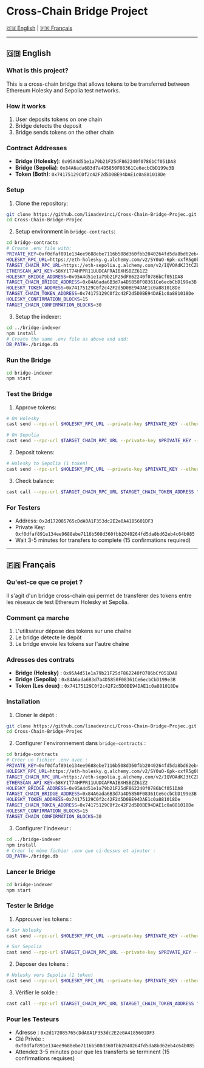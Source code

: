 # Cross-Chain Bridge Project

[🇬🇧 English](#english) | [🇫🇷 Français](#français)

---

<a name="english"></a>
## 🇬🇧 English

### What is this project?

This is a cross-chain bridge that allows tokens to be transferred between Ethereum Holesky and Sepolia test networks.

### How it works

1. User deposits tokens on one chain
2. Bridge detects the deposit
3. Bridge sends tokens on the other chain

### Contract Addresses

* **Bridge (Holesky)**: `0x95A4d51e1a79b21F25dF862240f0786bCf051DA8`
* **Bridge (Sepolia)**: `0x84A6ada6B3d7a4D5850F08361Ce6ecbCbD199e3B`
* **Token (Both)**: `0x74175129C0f2c42F2d5D0BE94DAE1c0a881018De`

### Setup

1. Clone the repository:
```bash
git clone https://github.com/linadevinci/Cross-Chain-Bridge-Projec.git
cd Cross-Chain-Bridge-Projec
```

2. Setup environment in `bridge-contracts`:
```bash
cd bridge-contracts
# Create .env file with:
PRIVATE_KEY=0xf0dfaf891e134ee9688ebe7116b508d360fbb2040264fd5da8bd62eb4c64b085
HOLESKY_RPC_URL=https://eth-holesky.g.alchemy.com/v2/SY0uO-6pk-xxfR5g0bZJ4PBO0CaO22P7
TARGET_CHAIN_RPC_URL=https://eth-sepolia.g.alchemy.com/v2/IQVOAdKJ3tCZBBmZlTchTG43KelVAMe4
ETHERSCAN_API_KEY=58KY1T74HPPR11UUDCAFRAIBXHSBZZ61Z2
HOLESKY_BRIDGE_ADDRESS=0x95A4d51e1a79b21F25dF862240f0786bCf051DA8
TARGET_CHAIN_BRIDGE_ADDRESS=0x84A6ada6B3d7a4D5850F08361Ce6ecbCbD199e3B
HOLESKY_TOKEN_ADDRESS=0x74175129C0f2c42F2d5D0BE94DAE1c0a881018De
TARGET_CHAIN_TOKEN_ADDRESS=0x74175129C0f2c42F2d5D0BE94DAE1c0a881018De
HOLESKY_CONFIRMATION_BLOCKS=15
TARGET_CHAIN_CONFIRMATION_BLOCKS=30
```

3. Setup the indexer:
```bash
cd ../bridge-indexer
npm install
# Create the same .env file as above and add:
DB_PATH=./bridge.db
```

### Run the Bridge

```bash
cd bridge-indexer
npm start
```

### Test the Bridge

1. Approve tokens:
```bash
# On Holesky
cast send --rpc-url $HOLESKY_RPC_URL --private-key $PRIVATE_KEY --etherscan-api-key $ETHERSCAN_API_KEY $HOLESKY_TOKEN_ADDRESS "approve" $HOLESKY_BRIDGE_ADDRESS "1000000000000000000000"

# On Sepolia
cast send --rpc-url $TARGET_CHAIN_RPC_URL --private-key $PRIVATE_KEY --etherscan-api-key $ETHERSCAN_API_KEY $TARGET_CHAIN_TOKEN_ADDRESS "approve" $TARGET_CHAIN_BRIDGE_ADDRESS "1000000000000000000000"
```

2. Deposit tokens:
```bash
# Holesky to Sepolia (1 token)
cast send --rpc-url $HOLESKY_RPC_URL --private-key $PRIVATE_KEY --etherscan-api-key $ETHERSCAN_API_KEY $HOLESKY_BRIDGE_ADDRESS "deposit" $HOLESKY_TOKEN_ADDRESS "1000000000000000000" "0x2d172085765cDdA0A1F353dc2E2e0A4185601DF3"
```

3. Check balance:
```bash
cast call --rpc-url $TARGET_CHAIN_RPC_URL $TARGET_CHAIN_TOKEN_ADDRESS "balanceOf" "0x2d172085765cDdA0A1F353dc2E2e0A4185601DF3"
```

### For Testers

* Address: `0x2d172085765cDdA0A1F353dc2E2e0A4185601DF3`
* Private Key: `0xf0dfaf891e134ee9688ebe7116b508d360fbb2040264fd5da8bd62eb4c64b085`
* Wait 3-5 minutes for transfers to complete (15 confirmations required)

---

<a name="français"></a>
## 🇫🇷 Français

### Qu'est-ce que ce projet ?

Il s'agit d'un bridge cross-chain qui permet de transférer des tokens entre les réseaux de test Ethereum Holesky et Sepolia.

### Comment ça marche

1. L'utilisateur dépose des tokens sur une chaîne
2. Le bridge détecte le dépôt
3. Le bridge envoie les tokens sur l'autre chaîne

### Adresses des contrats

* **Bridge (Holesky)** : `0x95A4d51e1a79b21F25dF862240f0786bCf051DA8`
* **Bridge (Sepolia)** : `0x84A6ada6B3d7a4D5850F08361Ce6ecbCbD199e3B`
* **Token (Les deux)** : `0x74175129C0f2c42F2d5D0BE94DAE1c0a881018De`

### Installation

1. Cloner le dépôt :
```bash
git clone https://github.com/linadevinci/Cross-Chain-Bridge-Projec.git
cd Cross-Chain-Bridge-Projec
```

2. Configurer l'environnement dans `bridge-contracts` :
```bash
cd bridge-contracts
# Créer un fichier .env avec :
PRIVATE_KEY=0xf0dfaf891e134ee9688ebe7116b508d360fbb2040264fd5da8bd62eb4c64b085
HOLESKY_RPC_URL=https://eth-holesky.g.alchemy.com/v2/SY0uO-6pk-xxfR5g0bZJ4PBO0CaO22P7
TARGET_CHAIN_RPC_URL=https://eth-sepolia.g.alchemy.com/v2/IQVOAdKJ3tCZBBmZlTchTG43KelVAMe4
ETHERSCAN_API_KEY=58KY1T74HPPR11UUDCAFRAIBXHSBZZ61Z2
HOLESKY_BRIDGE_ADDRESS=0x95A4d51e1a79b21F25dF862240f0786bCf051DA8
TARGET_CHAIN_BRIDGE_ADDRESS=0x84A6ada6B3d7a4D5850F08361Ce6ecbCbD199e3B
HOLESKY_TOKEN_ADDRESS=0x74175129C0f2c42F2d5D0BE94DAE1c0a881018De
TARGET_CHAIN_TOKEN_ADDRESS=0x74175129C0f2c42F2d5D0BE94DAE1c0a881018De
HOLESKY_CONFIRMATION_BLOCKS=15
TARGET_CHAIN_CONFIRMATION_BLOCKS=30
```

3. Configurer l'indexeur :
```bash
cd ../bridge-indexer
npm install
# Créer le même fichier .env que ci-dessus et ajouter :
DB_PATH=./bridge.db
```

### Lancer le Bridge

```bash
cd bridge-indexer
npm start
```

### Tester le Bridge

1. Approuver les tokens :
```bash
# Sur Holesky
cast send --rpc-url $HOLESKY_RPC_URL --private-key $PRIVATE_KEY --etherscan-api-key $ETHERSCAN_API_KEY $HOLESKY_TOKEN_ADDRESS "approve" $HOLESKY_BRIDGE_ADDRESS "1000000000000000000000"

# Sur Sepolia
cast send --rpc-url $TARGET_CHAIN_RPC_URL --private-key $PRIVATE_KEY --etherscan-api-key $ETHERSCAN_API_KEY $TARGET_CHAIN_TOKEN_ADDRESS "approve" $TARGET_CHAIN_BRIDGE_ADDRESS "1000000000000000000000"
```

2. Déposer des tokens :
```bash
# Holesky vers Sepolia (1 token)
cast send --rpc-url $HOLESKY_RPC_URL --private-key $PRIVATE_KEY --etherscan-api-key $ETHERSCAN_API_KEY $HOLESKY_BRIDGE_ADDRESS "deposit" $HOLESKY_TOKEN_ADDRESS "1000000000000000000" "0x2d172085765cDdA0A1F353dc2E2e0A4185601DF3"
```

3. Vérifier le solde :
```bash
cast call --rpc-url $TARGET_CHAIN_RPC_URL $TARGET_CHAIN_TOKEN_ADDRESS "balanceOf" "0x2d172085765cDdA0A1F353dc2E2e0A4185601DF3"
```

### Pour les Testeurs

* Adresse : `0x2d172085765cDdA0A1F353dc2E2e0A4185601DF3`
* Clé Privée : `0xf0dfaf891e134ee9688ebe7116b508d360fbb2040264fd5da8bd62eb4c64b085`
* Attendez 3-5 minutes pour que les transferts se terminent (15 confirmations requises)
